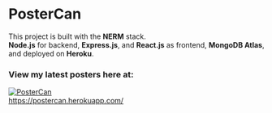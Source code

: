 # PosterCan
This project is built with the **NERM** stack.\
**Node.js** for backend, **Express.js**, and **React.js** as frontend, **MongoDB Atlas**, and deployed on **Heroku**.
### View my latest posters here at:
[![PosterCan](https://firebasestorage.googleapis.com/v0/b/postercan-16899.appspot.com/o/logo-sm.png?alt=media&token=a60c22c1-2772-47fc-bcb7-83b3b268b636)](https://postercan.herokuapp.com/)\
https://postercan.herokuapp.com/
